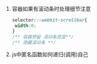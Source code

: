 1. 容器如果有滚动条时处理细节注意

   ```css
   selector::-webkit-scrollbar{
   	width:0;
   }
   /** 容器预留 滚动条宽度**/
   /** 隐藏滚动条 **/
   ```

   

2. js中匿名函数如何递归(调用)自己

   ```
   
   ```

   

